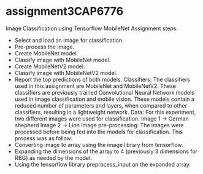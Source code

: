 # assignment3CAP6776
Image Classification using Tensorflow MobileNet
Assignment steps:
-	Select and load an image for classification.
-	Pre-process the image.
-	Create MobileNet model.
-	Classify image with MobileNet model.
-	Create MobileNetV2 model.
-	Classify image with MobileNetV2 model.
-	Report the top predictions of both models.
Classifiers:
The classifiers used in this assignment are MobileNet and MobileNetV2. These classifiers are previously trained Convolutional Neural Network models used in image classification and mobile vision. These models contain a reduced number of parameters and layers, when compared to other classifiers, resulting in a lightweight network. 
Data:
For this experiment, two different images were used for classification.
Image 1 -> German shepherd
Image 2 -> Lion
Image pre-processing: 
The images were processed before being fed into the models for classification. This process was as follow:
-	Converting image to array using the image library from tensorflow.
-	Expanding the dimensions of the array to 4 (previously 3 dimensions for RBG) as needed by the model.
-	Using the tensorflow library preprocess_input on the expanded array.
